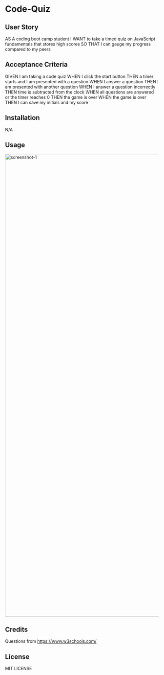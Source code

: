 # Code-Quiz

## User Story
AS A coding boot camp student
I WANT to take a timed quiz on JavaScript fundamentals that stores high scores
SO THAT I can gauge my progress compared to my peers

## Acceptance Criteria
GIVEN I am taking a code quiz
WHEN I click the start button
THEN a timer starts and I am presented with a question
WHEN I answer a question
THEN I am presented with another question
WHEN I answer a question incorrectly
THEN time is subtracted from the clock
WHEN all questions are answered or the timer reaches 0
THEN the game is over
WHEN the game is over
THEN I can save my initials and my score

## Installation
N/A

## Usage 
<img width="1512" alt="screenshot-1" src="https://github.com/won-shy/code-quiz/assets/128438958/d573f8c9-43f3-44de-933e-ed96b90cc116">

## Credits
Questions from https://www.w3schools.com/

## License
MIT LICENSE

